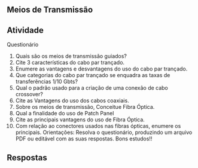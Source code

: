 ## Meios de Transmissão

## Atividade
Questionário
1) Quais são os meios de transmissão guiados?
2) Cite 3 características do cabo par trançado.
3) Enumere as vantagens e desvantagens do uso do cabo par trançado.
4) Que categorias do cabo par trançado se enquadra as taxas de transferências 1/10 Gbts?
5) Qual o padrão usado para a criação de uma conexão de cabo crossover?
6) Cite as Vantagens do uso dos cabos coaxiais.
7) Sobre os meios de transmissão, Conceitue Fibra Óptica.
8) Qual a finalidade do uso de Patch Panel
9) Cite as principais vantagens do uso de Fibra Óptica.
10) Com relação ao conectores usados nas fibras ópticas, enumere os principais.
Orientações: Resolva o questionário, produzindo um arquivo PDF ou editável com as suas respostas. Bons
estudos!!

## Respostas
